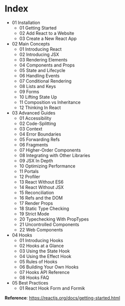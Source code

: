 # Index

- 01 Installation
  - 01 Getting Started
  - 02 Add React to a Website
  - 03 Create a New React App
- 02 Main Concepts
  - 01 Introducing React
  - 02 Introducing JSX
  - 03 Rendering Elements
  - 04 Components and Props
  - 05 State and Lifecycle
  - 06 Handling Events
  - 07 Conditional Rendering
  - 08 Lists and Keys
  - 09 Forms
  - 10 Lifting State Up
  - 11 Composition vs Inheritance
  - 12 Thinking In React
- 03 Advanced Guides
  - 01 Accessibility
  - 02 Code-Splitting
  - 03 Context
  - 04 Error Boundaries
  - 05 Forwarding Refs
  - 06 Fragments
  - 07 Higher-Order Components
  - 08 Integrating with Other Libraries
  - 09 JSX In Depth
  - 10 Optimizing Performance
  - 11 Portals
  - 12 Profiler
  - 13 React Without ES6
  - 14 React Without JSX
  - 15 Reconciliation
  - 16 Refs and the DOM
  - 17 Render Props
  - 18 Static Type Checking
  - 19 Strict Mode
  - 20 Typechecking With PropTypes
  - 21 Uncontrolled Components
  - 22 Web Components
- 04 Hooks
  - 01 Introducing Hooks
  - 02 Hooks at a Glance
  - 03 Using the State Hook
  - 04 Using the Effect Hook
  - 05 Rules of Hooks
  - 06 Building Your Own Hooks
  - 07 Hooks API Reference
  - 08 Hooks FAQ
- 05 Best Practices
  - 01 React Hook Form and Formik

**Reference**: https://reactjs.org/docs/getting-started.html
